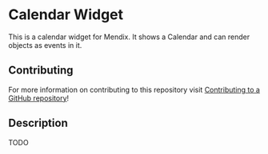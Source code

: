 # Calendar Widget

This is a calendar widget for Mendix. It shows a Calendar and can render objects as events in it.

## Contributing

For more information on contributing to this repository visit [Contributing to a GitHub repository](https://world.mendix.com/display/howto50/Contributing+to+a+GitHub+repository)!
 
## Description

TODO
